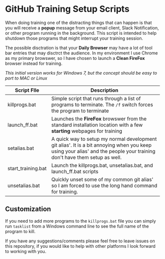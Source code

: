 # GitHub Training Setup Scripts
When doing training one of the distracting things that can happen is that you will receive a **popup** message from your email client, Slack Notification, or other program running in the background.  This script is intended to help shutdown those programs that might interrupt your training session.  

The possible disctration is that your **Daily Browser** may have a lot of tool bar entries that may disctrct the audience.  In my environment I use Chrome as my primary browswer, so I have chosen to launch a **Clean FireFox** browser instead for training.


*This initial version works for Windows 7, but the concept should be easy to port to MAC or Linux*

| Script FIle | Description |
|-------------|-------------|
| killprogs.bat | Simple script that runs through a list of programs to terminate.  The `/f` switch forces the program to terminate |
| launch_ff.bat | Launches the **FireFox** browswer from the standard installation location with a few **starting** webpages for training | 
| setalias.bat | A quick way to setup my normal development git alias'.  It is a bit annoying when you keep using your alias' and the people your training don't have them setup as well. |
| start_training.bat | Launch the killprogs.bat, unsetalias.bat, and launch_ff.bat scripts | 
| unsetalias.bat | Quickly unset some of my common git alias' so I am forced to use the long hand command for training.|

## Customization 
If you need to add more programs to the `killprogs.bat` file you can simply run `tasklist` from a Windows command line to see the full name of the program to kill.

If you have any suggestions/comments please feel free to leave issues on this repository, if you would like to help with other platforms I look forward to working with you.
